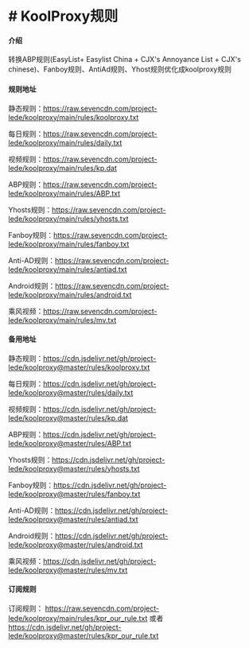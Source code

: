 # # KoolProxy规则

#### 介绍
转换ABP规则(EasyList+ Easylist China  + CJX's Annoyance List + CJX's chinese)、Fanboy规则、AntiAd规则、Yhost规则优化成koolproxy规则


#### 规则地址

静态规则：https://raw.sevencdn.com/project-lede/koolproxy/main/rules/koolproxy.txt

每日规则：https://raw.sevencdn.com/project-lede/koolproxy/main/rules/daily.txt

视频规则：https://raw.sevencdn.com/project-lede/koolproxy/main/rules/kp.dat

ABP规则：https://raw.sevencdn.com/project-lede/koolproxy/main/rules/ABP.txt 

Yhosts规则：https://raw.sevencdn.com/project-lede/koolproxy/main/rules/yhosts.txt

Fanboy规则：https://raw.sevencdn.com/project-lede/koolproxy/main/rules/fanboy.txt

Anti-AD规则：https://raw.sevencdn.com/project-lede/koolproxy/main/rules/antiad.txt

Android规则：https://raw.sevencdn.com/project-lede/koolproxy/main/rules/android.txt

乘风视频：https://raw.sevencdn.com/project-lede/koolproxy/main/rules/mv.txt

#### 备用地址

静态规则：https://cdn.jsdelivr.net/gh/project-lede/koolproxy@master/rules/koolproxy.txt

每日规则：https://cdn.jsdelivr.net/gh/project-lede/koolproxy@master/rules/daily.txt

视频规则：https://cdn.jsdelivr.net/gh/project-lede/koolproxy@master/rules/kp.dat

ABP规则：https://cdn.jsdelivr.net/gh/project-lede/koolproxy@master/rules/ABP.txt 

Yhosts规则：https://cdn.jsdelivr.net/gh/project-lede/koolproxy@master/rules/yhosts.txt

Fanboy规则：https://cdn.jsdelivr.net/gh/project-lede/koolproxy@master/rules/fanboy.txt

Anti-AD规则：https://cdn.jsdelivr.net/gh/project-lede/koolproxy@master/rules/antiad.txt

Android规则：https://cdn.jsdelivr.net/gh/project-lede/koolproxy@master/rules/android.txt

乘风视频：https://cdn.jsdelivr.net/gh/project-lede/koolproxy@master/rules/mv.txt


#### 订阅规则
订阅规则：
https://raw.sevencdn.com/project-lede/koolproxy/main/rules/kpr_our_rule.txt 或者
https://cdn.jsdelivr.net/gh/project-lede/koolproxy@master/rules/kpr_our_rule.txt
